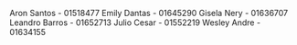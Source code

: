 Aron Santos - 01518477
Emily Dantas - 01645290
Gisela Nery - 01636707
Leandro Barros - 01652713
Julio Cesar - 01552219
Wesley Andre - 01634155
